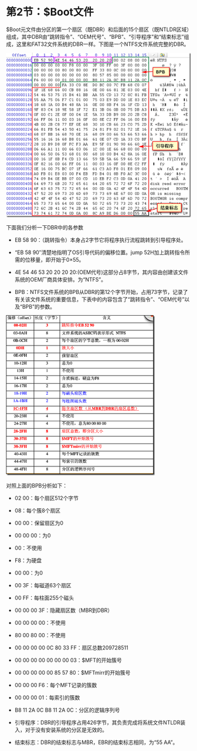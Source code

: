# 第2节：$Boot文件

$Boot元文件由分区的第一个扇区（既DBR）和后面的15个扇区（既NTLDR区域）组成，其中DBR由“跳转指令”、“OEM代号”、“BPB”、“引导程序”和“结束标志”组成，这里和FAT32文件系统的DBR一样。下图是一个NTFS文件系统完整的DBR。

![2.2.1](..\IMG\2.2.1.png)

下面我们分析一下DBR中的各参数 

- EB 58 90：（跳转指令）本身占2字节它将程序执行流程跳转到引导程序处。 

- “EB 58 90″清楚地指明了OS引导代码的偏移位置。jump 52H加上跳转指令所需的位移量，即开始于0×55。 

- 4E 54 46 53 20 20 20 20:(OEM代号)这部分占8字节，其内容由创建该文件系统的OEM厂商具体安排。为“NTFS”。 

- BPB：NTFS文件系统的BPB从DBR的第12个字节开始，占用73字节，记录了有关该文件系统的重要信息，下表中的内容包含了“跳转指令”、“OEM代号”以及“BPB”的参数。 

![2.2.2](..\IMG\2.2.2.png)

对照上面的BPB分析如下： 

- 02 00：每个扇区512个字节 

- 08：每个簇8个扇区 

- 00 00：保留扇区为0 

- 00 00 00：为0 

- 00：不使用 

- F8：为硬盘 

- 00 00：为0 

- 00 3F：每磁道63个扇区 

- 00 FF：每柱面255个磁头 

- 00 00 00 3F：隐藏扇区数（MBR到DBR） 

- 00 00 00 00：不使用 

- 80 00 80 00：不使用 

- 00 00 00 00 0C 80 33 FF：扇区总数209728511 

- 00 00 00 00 00 00 00 03：$MFT的开始簇号 

- 00 00 00 00 00 85 57  80：$MFTmirr的开始簇号 

- 00 00 00 F6：每个MFT记录的簇数 

- 00 00 00 01：每索引的簇数 

- B8 11 2A 0C B8 11 2A 0C：分区的逻辑序列号 

- 引导程序：DBR的引导程序占用426字节，其负责完成将系统文件NTLDR装入，对于没有安装系统的分区是无效的。 

- 结束标志：DBR的结束标志与MBR，EBR的结束标志相同，为“55 AA”。 